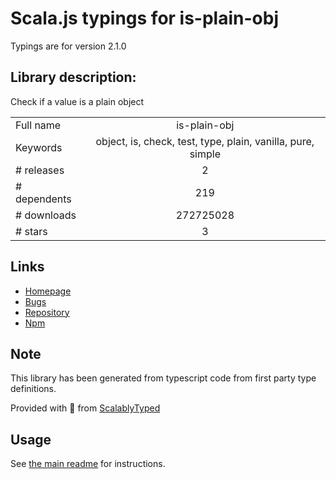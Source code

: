 
# Scala.js typings for is-plain-obj

Typings are for version 2.1.0

## Library description:
Check if a value is a plain object

|                    |                 |
| ------------------ | :-------------: |
| Full name          | is-plain-obj |
| Keywords           | object, is, check, test, type, plain, vanilla, pure, simple |
| # releases         | 2 |
| # dependents       | 219 |
| # downloads        | 272725028 |
| # stars            | 3 |

## Links
- [Homepage](https://github.com/sindresorhus/is-plain-obj#readme)
- [Bugs](https://github.com/sindresorhus/is-plain-obj/issues)
- [Repository](https://github.com/sindresorhus/is-plain-obj)
- [Npm](https://www.npmjs.com/package/is-plain-obj)
    


## Note
This library has been generated from typescript code from first party type definitions.

Provided with :purple_heart: from [ScalablyTyped](https://github.com/oyvindberg/ScalablyTyped)

## Usage
See [the main readme](../../readme.md) for instructions.



